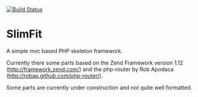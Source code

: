 [![Build Status](https://travis-ci.org/cvgellhorn/SlimFit.svg?branch=master)](https://travis-ci.org/cvgellhorn/SlimFit)

SlimFit
===========

A simple mvc based PHP skeleton framework.

Currently there some parts based on the Zend Framework version 1.12 (http://framework.zend.com/) and 
the php-router by Rob Apodaca (http://robap.github.com/php-router/).

Some parts are currently under construction and not quite well formatted.
